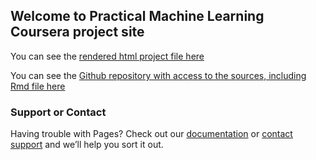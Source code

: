 ## Welcome to Practical Machine Learning Coursera project site

You can see the [rendered html project file here](https://arnulfoperez.github.io/pml/project.html) 

You can see the [Github repository with access to the sources, including Rmd file here](https://github.com/ArnulfoPerez/pml)

### Support or Contact

Having trouble with Pages? Check out our [documentation](https://help.github.com/categories/github-pages-basics/) or [contact support](https://github.com/contact) and we’ll help you sort it out.
